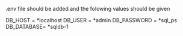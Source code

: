 .env file should be added and the folowing values should be given

DB_HOST = *localhost
DB_USER = *admin
DB_PASSWORD = *sql_ps
DB_DATABASE= *sqldb-1
